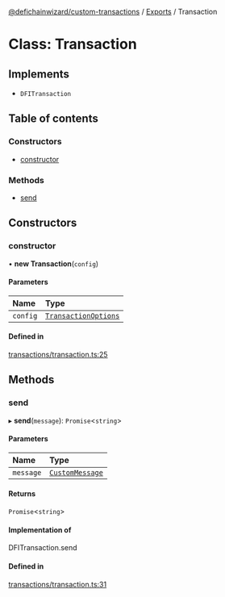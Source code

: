 [@defichainwizard/custom-transactions](../README.md) / [Exports](../modules.md) / Transaction

# Class: Transaction

## Implements

- `DFITransaction`

## Table of contents

### Constructors

- [constructor](Transaction.md#constructor)

### Methods

- [send](Transaction.md#send)

## Constructors

### constructor

• **new Transaction**(`config`)

#### Parameters

| Name | Type |
| :------ | :------ |
| `config` | [`TransactionOptions`](../interfaces/TransactionOptions.md) |

#### Defined in

[transactions/transaction.ts:25](https://github.com/DeFiChain-Wizard/custom-transcation-library/blob/27d5cb0/src/transactions/transaction.ts#L25)

## Methods

### send

▸ **send**(`message`): `Promise`<`string`\>

#### Parameters

| Name | Type |
| :------ | :------ |
| `message` | [`CustomMessage`](../interfaces/CustomMessage.md) |

#### Returns

`Promise`<`string`\>

#### Implementation of

DFITransaction.send

#### Defined in

[transactions/transaction.ts:31](https://github.com/DeFiChain-Wizard/custom-transcation-library/blob/27d5cb0/src/transactions/transaction.ts#L31)
